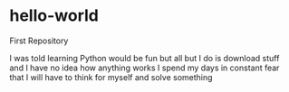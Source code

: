 # hello-world
First Repository

I was told learning Python would be fun but all but I do is download stuff and I have no idea how anything works
I spend my days in constant fear that I will have to think for myself and solve something
